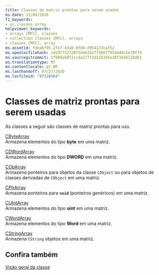 ```yaml
---
title: Classes de matriz prontas para serem usadas
ms.date: 11/04/2016
f1_keywords:
- vc.classes.array
helpviewer_keywords:
- arrays [MFC], classes
- collection classes [MFC], arrays
- classes [MFC], array
ms.assetid: fdeabf95-2fe7-43a8-8f88-d954133caf52
ms.openlocfilehash: cd297752728f54de2b2ff50877954440cbe70ff9
ms.sourcegitcommit: 1f009ab0f2cc4a177f2d1353d5a38f164612bdb1
ms.translationtype: MT
ms.contentlocale: pt-BR
ms.lasthandoff: 07/27/2020
ms.locfileid: "87228564"
---
```

# <a name="ready-to-use-array-classes"></a>Classes de matriz prontas para serem usadas

As classes a seguir são classes de matriz prontas para uso.

[CByteArray](../mfc/reference/cbytearray-class.md)<br/>
Armazena elementos do tipo **byte** em uma matriz.

[CDWordArray](../mfc/reference/cdwordarray-class.md)<br/>
Armazena elementos do tipo **DWORD** em uma matriz.

[CObArray](../mfc/reference/cobarray-class.md)<br/>
Armazena ponteiros para objetos da classe `CObject` ou para objetos de classes derivadas de `CObject` em uma matriz.

[CPtrArray](../mfc/reference/cptrarray-class.md)<br/>
Armazena ponteiros para **`void`** (ponteiros genéricos) em uma matriz.

[CUIntArray](../mfc/reference/cuintarray-class.md)<br/>
Armazena elementos do tipo **uint** em uma matriz.

[CWordArray](../mfc/reference/cwordarray-class.md)<br/>
Armazena elementos do tipo **Word** em uma matriz.

[CStringArray](../mfc/reference/cstringarray-class.md)<br/>
Armazena `CString` objetos em uma matriz.

## <a name="see-also"></a>Confira também

[Visão geral da classe](../mfc/class-library-overview.md)
